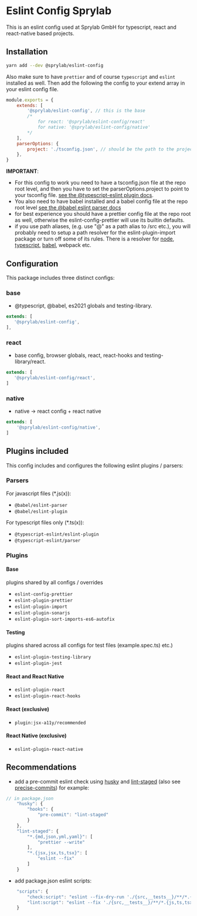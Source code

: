 # Eslint Config Sprylab

This is an eslint config used at Sprylab GmbH for typescript, react and react-native based projects.

## Installation

```bash
yarn add --dev @sprylab/eslint-config
```

Also make sure to have `prettier` and of course `typescript`  and `eslint` installed as well. 
Then add the following the config to your extend array in your eslint config file. 

```js
module.exports = {
    extends: [
        '@sprylab/eslint-config', // this is the base
        /* 
			for react: '@sprylab/eslint-config/react'
			for native: '@sprylab/eslint-config/native'
		*/
    ],
    parserOptions: {
        project: './tsconfig.json', // should be the path to the projects tsconfig.json
    },
}
```
**IMPORTANT**: 

- For this config to work you need to have a tsconfig.json file at the repo root level, and then you have to set the parserOptions.project to point to your tsconfig file. [see the @typescript-eslint plugin docs](https://www.npmjs.com/package/@typescript-eslint/eslint-plugin). 
- You also need to have babel installed and a babel config file at the repo root level [see the @babel eslint parser docs](https://www.npmjs.com/package/@babel/eslint-parser)
- for best experience you should have a prettier config file at the repo root as well, otherwise the eslint-config-prettier will use its builtin defaults. 
- if you use path aliases, (e.g. use "@" as a path alias to /src etc.), you will probably need to setup a path resolver for the eslint-plugin-import package or turn off some of its rules. There is a resolver for [node](https://www.npmjs.com/package/eslint-import-resolver-node), [typescript](https://www.npmjs.com/package/eslint-import-resolver-typescript), [babel](https://www.npmjs.com/package/eslint-import-resolver-babel-module), webpack etc.  
## Configuration

This package includes three distinct configs:
### base
 - @typescript, @babel, es2021 globals and testing-library.

 ```js
extends: [
    '@sprylab/eslint-config', 
],
```

### react
 - base config, browser globals, react, react-hooks and testing-library/react.
 ```js
extends: [
    '@sprylab/eslint-config/react',
]
```

### native
- native -> react config + react native
```js
extends: [
    '@sprylab/eslint-config/native',
]
```


## Plugins included

This config includes and configures the following eslint plugins / parsers:

### Parsers
For javascript files (*.js(x)):
- `@babel/eslint-parser`
- `@babel/eslint-plugin`

For typescript files only (*.ts(x)):

- `@typescript-eslint/eslint-plugin`
- `@typescript-eslint/parser`

### Plugins
#### Base
plugins shared by all configs / overrides
- `eslint-config-prettier`
- `eslint-plugin-prettier`
- `eslint-plugin-import`
- `eslint-plugin-sonarjs`
- `eslint-plugin-sort-imports-es6-autofix`

#### Testing 
plugins shared across all configs for test files (example.spec.ts) etc.) 
- `eslint-plugin-testing-library`
- `eslint-plugin-jest`

#### React and React Native
- `eslint-plugin-react`
- `eslint-plugin-react-hooks`

#### React (exclusive)
- `plugin:jsx-a11y/recommended`

#### React Native (exclusive)
- `eslint-plugin-react-native`

## Recommendations
- add a pre-commit eslint check using [husky](https://www.npmjs.com/package/husky) and [lint-staged](https://github.com/okonet/lint-staged) (also see 
[precise-commits](https://github.com/nrwl/precise-commits)) for example:
```js
// in package.json
	"husky": {
		"hooks": {
			"pre-commit": "lint-staged"
		}
	},
	"lint-staged": {
		"*.{md,json,yml,yaml}": [
			"prettier --write"
		],
		"*.{jsx,jsx,ts,tsx}": [
			"eslint --fix"
		]
	}
```
- add package.json eslint scripts:
```js
    "scripts": {
		"check:script": "eslint --fix-dry-run './{src,__tests__}/**/*.{js,ts,tsx}'",
		"lint:script": "eslint --fix './{src,__tests__}/**/*.{js,ts,tsx}'",
	}
```

